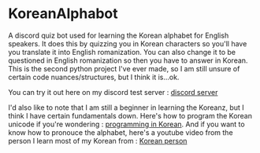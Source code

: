 # KoreanAlphabot
A discord quiz bot used for learning the Korean alphabet for English speakers. It does this by quizzing you in Korean characters so you'll have you translate it into English romanization. You can also change it to be questioned in English romanization so then you have to answer in Korean. This is the second python project I've ever made, so I am still unsure of certain code nuances/structures, but I think it is...ok.

You can try it out here on my discord test server : [discord server](https://discord.gg/uFSXutp)

I'd also like to note that I am still a beginner in learning the Koreanz, but I think I have certain fundamentals down.
Here's how to program the Korean unicode if you're wondering : [programming in Korean](http://www.programminginkorean.com/programming/hangul-in-unicode/composing-syllables-in-unicode/).
And if you want to know how to pronouce the alphabet, here's a youtube video from the person I learn most of my Korean from : 
[Korean person](https://www.youtube.com/watch?v=WqGfsp2EY9U)
